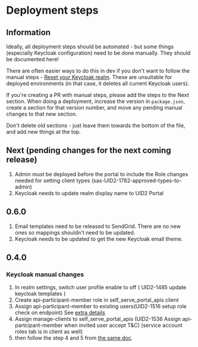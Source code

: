 # Deployment steps

## Information

Ideally, all deployment steps should be automated - but some things (especially Keycloak configuration) need to be done manually. They should be documented here!

There are often easier ways to do this in dev if you don't want to follow the manual steps - [Reset your Keycloak realm](https://github.com/IABTechLab/uid2-self-serve-portal/blob/main/KeycloakAdvancedSetup.md#reset-realm). These are unsuitable for deployed environments (in that case, it deletes all current Keycloak users).

If you're creating a PR with manual steps, please add the steps to the Next section. When doing a deployment, increase the version in `package.json`, create a section for that version number, and move any pending manual changes to that new section.

Don't delete old sections - just leave them towards the bottom of the file, and add new things at the top.

## Next (pending changes for the next coming release)

1. Admin must be deployed before the portal to include the Role changes needed for setting client types (sas-UID2-1782-approved-types-to-admin)
2. Keycloak needs to update realm display name to UID2 Portal

## 0.6.0

1. Email templates need to be released to SendGrid. There are no new ones so mappings shouldn't need to be updated.
2. Keycloak needs to be updated to get the new Keycloak email theme.

## 0.4.0

### Keycloak manual changes

1. In realm settings, switch user profile enable to off ( UID2-1485 update keycloak templates )
2. Create api-participant-member role in self_serve_portal_apis client
3. Assign api-participant-member to existing users(UID2-1516 setup role check on endpoint) See [extra details](https://github.com/IABTechLab/uid2-self-serve-portal/blob/main/KeycloakAdvancedSetup.md#assign-role-to-a-particular-user)
4. Assign manage-clients to self_serve_portal_apis (UID2-1536 Assign api-partcipant-member when invited user accept T&C) (service account roles tab is in client as well)
5. then follow the step 4 and 5 from [the same doc](https://github.com/IABTechLab/uid2-self-serve-portal/blob/main/KeycloakAdvancedSetup.md#assign-role-to-a-particular-user).

